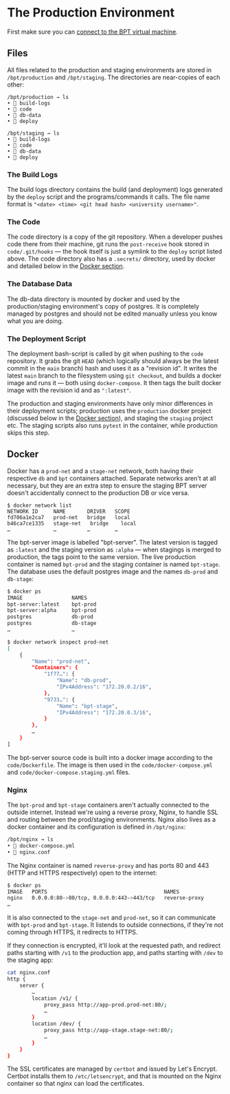 # The Production Environment

First make sure you can [connect to the BPT virtual machine](./virtual_machine_connection.md).

## Files

All files related to the production and staging environments are stored in `/bpt/production` and `/bpt/staging`. The directories are near-copies of each other:

```
/bpt/production → ls
• 📁 build-logs
• 📁 code
• 📁 db-data
• 📄 deploy
```

```
/bpt/staging → ls
• 📁 build-logs
• 📁 code
• 📁 db-data
• 📄 deploy
```

### The Build Logs

The build logs directory contains the build (and deployment) logs generated by the `deploy` script and the programs/commands it calls. The file name format is `"<date> <time> <git head hash> <university username>"`.

### The Code

The code directory is a copy of the git repository. When a developer pushes code there from their machine, git runs the `post-receive` hook stored in `code/.git/hooks` — the hook itself is just a symlink to the `deploy` script listed above. The code directory also has a `.secrets/` directory, used by docker and detailed below in the [Docker section](#docker).

### The Database Data

The db-data directory is mounted by docker and used by the production/staging environment's copy of postgres. It is completely managed by postgres and should not be edited manually unless you know what you are doing.

### The Deployment Script

The deployment bash-script is called by git when pushing to the `code` repository. It grabs the git `HEAD` (which logically should always be the latest commit in the `main` branch) hash and uses it as a "revision id". It writes the latest `main` branch to the filesystem using `git checkout`, and builds a docker image and runs it — both using `docker-compose`. It then tags the built docker image with the revision id and as `":latest"`.

The production and staging environments have only minor differences in their deployment scripts; production uses the `production` docker project (discussed below in the [Docker section](#docker)), and staging the `staging` project etc. The staging scripts also runs `pytest` in the container, while production skips this step.

## Docker

Docker has a `prod-net` and a `stage-net` network, both having their respective `db` and `bpt` containers attached. Separate networks aren't at all necessary, but they are an extra step to ensure the staging BPT server doesn't accidentally connect to the production DB or vice versa.

```
$ docker network list
NETWORK ID     NAME       DRIVER   SCOPE
fd706a1e2ca7   prod-net   bridge   local
b46ca7ce1335   stage-net   bridge    local
…              …          …        …
```

The bpt-server image is labelled "bpt-server". The latest version is tagged as `:latest` and the staging version as `:alpha` — when stagings is merged to production, the tags point to the same version. The live production container is named `bpt-prod` and the staging container is named `bpt-stage`. The database uses the default postgres image and the names `db-prod` and `db-stage`:

```bash
$ docker ps
IMAGE                NAMES
bpt-server:latest    bpt-prod
bpt-server:alpha     bpt-prod
postgres             db-prod
postgres             db-stage
…                    …
```

```bash
$ docker network inspect prod-net
[
    {
        "Name": "prod-net",
        "Containers": {
            "1f77…": {
                "Name": "db-prod",
                "IPv4Address": "172.20.0.2/16",
            },
            "9733…": {
                "Name": "bpt-stage",
                "IPv4Address": "172.20.0.3/16",
            }
        },
        …
    }
]
```

The bpt-server source code is built into a docker image according to the `code/Dockerfile`. The image is then used in the `code/docker-compose.yml` and `code/docker-compose.staging.yml` files.

### Nginx

The `bpt-prod` and `bpt-stage` containers aren't actually connected to the outside internet. Instead we're using a reverse proxy, Nginx, to handle SSL and routing between the prod/staging environments. Nginx also lives as a docker container and its configuration is defined in `/bpt/nginx`:

```bash
/bpt/nginx → ls
• 📄 docker-compose.yml
• 📄 nginx.conf
```

The Nginx container is named `reverse-proxy` and has ports 80 and 443 (HTTP and HTTPS respectively) open to the internet:

```bash
$ docker ps
IMAGE   PORTS                                      NAMES
nginx   0.0.0.0:80->80/tcp, 0.0.0.0:443->443/tcp   reverse-proxy
…
```

It is also connected to the `stage-net` and `prod-net`, so it can communicate with `bpt-prod` and `bpt-stage`. It listends to outside connections, if they're not coming through HTTPS, it redirects to HTTPS.

If they connection is encrypted, it'll look at the requested path, and redirect paths starting with `/v1` to the production app, and paths starting with `/dev` to the staging app:

```bash
cat nginx.conf
http {
    server {
        …
        location /v1/ {
            proxy_pass http://app-prod.prod-net:80/;
            …
        }
        location /dev/ {
            proxy_pass http://app-stage.stage-net:80/;
            …
        }
    }
}
```

The SSL certificates are managed by `certbot` and issued by Let's Encrypt. Certbot installs them to `/etc/letsencrypt`, and that is mounted on the Nginx container so that nginx can load the certificates.
